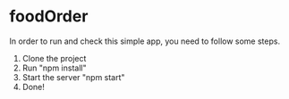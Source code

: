 # foodOrder

In order to run and check this simple app, you need to follow some steps.

1. Clone the project
2. Run "npm install"
3. Start the server "npm start"
4. Done!
